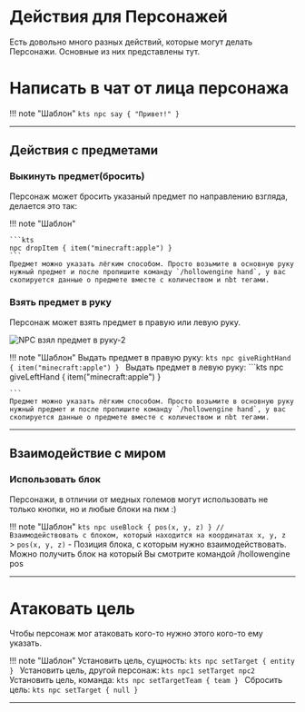 # Действия для Персонажей

Есть довольно много разных действий, которые могут делать Персонажи. Основные из них представлены тут.

# Написать в чат от лица персонажа

!!! note "Шаблон"
	```kts
	npc say { "Привет!" }
	```

---

## Действия с предметами

### Выкинуть предмет(бросить)

Персонаж может бросить указаный предмет по направлению взгляда, делается это так:

!!! note "Шаблон"

	```kts
	npc dropItem { item("minecraft:apple") }
	```
	Предмет можно указать лёгким способом. Просто возьмите в основную руку нужный предмет и после пропишите команду `/hollowengine hand`, у вас скопируется данные о предмете вместе с количеством и nbt тегами.


### Взять предмет в руку

Персонаж может взять предмет в правую или левую руку.

![NPC взял предмет в руку-2](https://raw.githubusercontent.com/HollowHorizon/HollowEngineDocs/main/docs/hollowengine-guide/.resourses/npc-give-item2.gif)

!!! note "Шаблон"
	Выдать предмет в правую руку:
	```kts
	npc giveRightHand { item("minecraft:apple") }
	```
	Выдать предмет в левую руку:
	```kts
	npc giveLeftHand { item("minecraft:apple") }
	
	```
	Предмет можно указать лёгким способом. Просто возьмите в основную руку нужный предмет и после пропишите команду `/hollowengine hand`, у вас скопируется данные о предмете вместе с количеством и nbt тегами.

---

## Взаимодействие с миром

### Использовать блок

Персонажи, в отличии от медных големов могут использовать не только кнопки, но и любые блоки на пкм :)

!!! note "Шаблон"
	```kts
	npc useBlock { pos(x, y, z) } // Взаимодействовать с блоком, который находится на координатах x, y, z
	```
	> `pos(x, y, z)` - Позиция блока, с которым нужно взаимодействовать. Можно получить блок на который Вы смотрите командой /hollowengine pos

---

# Атаковать цель

Чтобы персонаж мог атаковать кого-то нужно этого кого-то ему указать.

!!! note "Шаблон"
	Установить цель, сущность:
	```kts
	npc setTarget { entity }
	```
	Установить цель, другой персонаж:
	```kts
	npc1 setTarget npc2
	```
	Установить цель, команда:
	```kts
	npc setTargetTeam { team }
	```
	Сбросить цель:
	```kts
	npc setTarget { null }
	```

---
